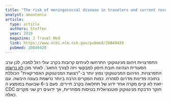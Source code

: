 ```yaml
---
title: "The risk of meningococcal disease in travelers and current recommendations for prevention"
analyst: amantonio
article:
  type: article
  authors: Steffen
  year: 2010
  magazine: J Travel Med
  link: https://www.ncbi.nlm.nih.gov/pubmed/20849428
  pubmed: 20849428
---
```


התפרצויות זיהום מנינגוקוקי התרחשו לעיתים קרובות בקרב עולי רגל למכה, לכן ערב הסעודית הנהיגה חובת חיסון למבקשי ויזה לצורך החאג'. לאחר מכן [לא נרשמו](https://www.sciencedirect.com/science/article/pii/S1201971216310207) התפרצויות.
הזיהום המנינגוקוקי נפוץ יותר ב-"רצועת המנינגוקוק האפריקאית" הכוללת בתוכה מדינות מדרום לסהרה. כמות המקרים הרבה ביותר נרשמת בעונה היבשה. עם זאת לא קיים מקרה אחד ידוע של תחלואה בקרב תיירים.
פעם ב-6 שבועות במומצע ה-CDC חוקר הדבקת מנינגוקוק פוטנציאלית בטיסות מסחריות, אך ידועים רק שני מקרים כאלה.
